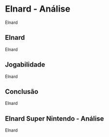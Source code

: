 ---
---

# Elnard - Análise

Elnard

## Elnard

Elnard

## Jogabilidade

Elnard

## Conclusão

Elnard

## Elnard Super Nintendo - Análise

Elnard
